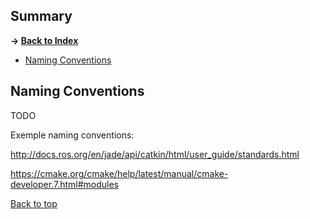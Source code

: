 ## Summary

**-> [Back to Index](./README.md)**

* [Naming Conventions](#naming-conventions)

## Naming Conventions

TODO

Exemple naming conventions:

http://docs.ros.org/en/jade/api/catkin/html/user_guide/standards.html

https://cmake.org/cmake/help/latest/manual/cmake-developer.7.html#modules

[Back to top](#summary)